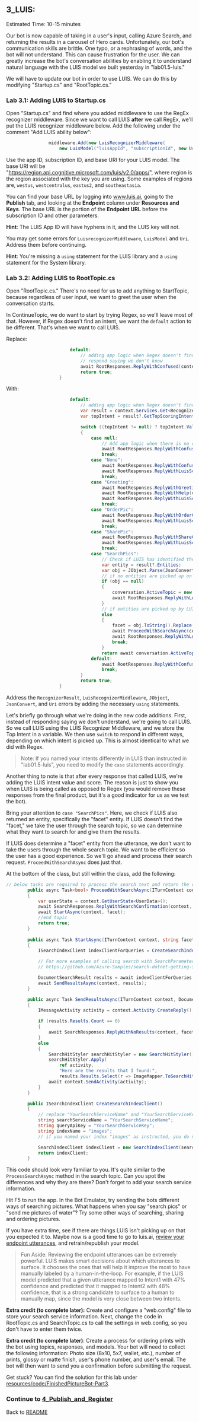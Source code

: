 ## 3_LUIS:
Estimated Time: 10-15 minutes

Our bot is now capable of taking in a user's input, calling Azure Search, and returning the results in a carousel of Hero cards. Unfortunately, our bot's communication skills are brittle. One typo, or a rephrasing of words, and the bot will not understand. This can cause frustration for the user. We can greatly increase the bot's conversation abilities by enabling it to understand natural language with the LUIS model we built yesterday in "lab01.5-luis."  

We will have to update our bot in order to use LUIS.  We can do this by modifying "Startup.cs" and "RootTopic.cs."

### Lab 3.1: Adding LUIS to Startup.cs

Open "Startup.cs" and find where you added middleware to use the RegEx recognizer middleware. Since we want to call LUIS **after** we call RegEx, we'll put the LUIS recognizer middleware below. Add the following under the comment "Add LUIS ability below":
```csharp
                middleware.Add(new LuisRecognizerMiddleware(
                    new LuisModel("luisAppId", "subscriptionId", new Uri("luisModelBaseUrl"))));
```
Use the app ID, subscription ID, and base URI for your LUIS model. The base URI will be "https://region.api.cognitive.microsoft.com/luis/v2.0/apps/", where region is the region associated with the key you are using. Some examples of regions are, `westus`, `westcentralus`, `eastus2`, and `southeastasia`.  

You can find your base URL by logging into www.luis.ai, going to the **Publish** tab, and looking at the **Endpoint** column under **Resources and Keys**. The base URL is the portion of the **Endpoint URL** before the subscription ID and other parameters.  

**Hint**: The LUIS App ID will have hyphens in it, and the LUIS key will not.  

You may get some errors for `LuisrecognizerMiddleware`, `LuisModel` and `Uri`. Address them before continuing.

**Hint**: You're missing a `using` statement for the LUIS library and a `using` statement for the System library.

### Lab 3.2: Adding LUIS to RootTopic.cs

Open "RootTopic.cs." There's no need for us to add anything to StartTopic, because regardless of user input, we want to greet the user when the conversation starts.  

In ContinueTopic, we do want to start by trying Regex, so we'll leave most of that. However, if Regex doesn't find an intent, we want the `default` action to be different. That's when we want to call LUIS.  

Replace:
```csharp
                        default:
                            // adding app logic when Regex doesn't find an intent 
                            // respond saying we don't know
                            await RootResponses.ReplyWithConfused(context);
                            return true;
                    }
```
With:
```csharp
                        default:
                            // adding app logic when Regex doesn't find an intent - consult LUIS
                            var result = context.Services.Get<RecognizerResult>(LuisRecognizerMiddleware.LuisRecognizerResultKey);
                            var topIntent = result?.GetTopScoringIntent();

                            switch ((topIntent != null) ? topIntent.Value.intent : null)
                            {
                                case null:
                                    // Add app logic when there is no result.
                                    await RootResponses.ReplyWithConfused(context);
                                    break;
                                case "None":
                                    await RootResponses.ReplyWithConfused(context);
                                    await RootResponses.ReplyWithLuisScore(context, topIntent.Value.intent, topIntent.Value.score);
                                    break;
                                case "Greeting":
                                    await RootResponses.ReplyWithGreeting(context);
                                    await RootResponses.ReplyWithHelp(context);
                                    await RootResponses.ReplyWithLuisScore(context, topIntent.Value.intent, topIntent.Value.score);
                                    break;
                                case "OrderPic":
                                    await RootResponses.ReplyWithOrderConfirmation(context);
                                    await RootResponses.ReplyWithLuisScore(context, topIntent.Value.intent, topIntent.Value.score);
                                    break;
                                case "SharePic":
                                    await RootResponses.ReplyWithShareConfirmation(context);
                                    await RootResponses.ReplyWithLuisScore(context, topIntent.Value.intent, topIntent.Value.score);
                                    break;
                                case "SearchPics":
                                    // Check if LUIS has identified the search term that we should look for.  
                                    var entity = result?.Entities;
                                    var obj = JObject.Parse(JsonConvert.SerializeObject(entity)).SelectToken("facet");
                                    // if no entities are picked up on by LUIS, go through SearchTopic
                                    if (obj == null)
                                    {
                                        conversation.ActiveTopic = new SearchTopic();
                                        await RootResponses.ReplyWithLuisScore(context, topIntent.Value.intent, topIntent.Value.score);
                                    }
                                    // if entities are picked up by LUIS, skip SearchTopic and process the search
                                    else
                                    {
                                        facet = obj.ToString().Replace("\"", "").Trim(']', '[', ' ');
                                        await ProceedWithSearchAsync(context, facet);
                                        await RootResponses.ReplyWithLuisScore(context, topIntent.Value.intent, topIntent.Value.score);
                                        break;
                                    }
                                    return await conversation.ActiveTopic.StartTopic(context);
                                default:
                                    await RootResponses.ReplyWithConfused(context);
                                    break;
                            }
                            return true;
                    }
```
Address the `RecognizerResult`, `LuisRecognizerMiddleware`, `JObject`, `JsonConvert`, and `Uri` errors by adding the necessary `using` statements.  

Let's briefly go through what we're doing in the new code additions. First, instead of responding saying we don't understand, we're going to call LUIS. So we call LUIS using the LUIS Recognizer Middleware, and we store the Top Intent in a variable. We then use `switch` to respond in different ways, depending on which intent is picked up. This is almost identical to what we did with Regex.  

> Note: If you named your intents differently in LUIS than instructed in "lab01.5-luis", you need to modify the `case` statements accordingly. 

Another thing to note is that after every response that called LUIS, we're adding the LUIS intent value and score. The reason is just to show you when LUIS is being called as opposed to Regex (you would remove these responses from the final product, but it's a good indicator for us as we test the bot).  

Bring your attention to `case "SearchPics"`. Here, we check if LUIS also returned an entity, specifically the "facet" entity. If LUIS doesn't find the "facet," we take the user through the search topic, so we can determine what they want to search for and give them the results.  

If LUIS does determine a "facet" entity from the utterance, we don't want to take the users through the whole search topic. We want to be efficient so the user has a good experience. So we'll go ahead and process their search request. `ProceedWithSearchAsync` does just that.  

At the bottom of the class, but still within the class, add the following:
```csharp
// below tasks are required to process the search text and return the results     
        public async Task<bool> ProceedWithSearchAsync(ITurnContext context, string facet)
        {
            var userState = context.GetUserState<UserData>();
            await SearchResponses.ReplyWithSearchConfirmation(context, facet);
            await StartAsync(context, facet);
            //end topic
            return true;
        }
        
        public async Task StartAsync(ITurnContext context, string facet)
        {
            ISearchIndexClient indexClientForQueries = CreateSearchIndexClient();

            // For more examples of calling search with SearchParameters, see
            // https://github.com/Azure-Samples/search-dotnet-getting-started/blob/master/DotNetHowTo/DotNetHowTo/Program.cs.  

            DocumentSearchResult results = await indexClientForQueries.Documents.SearchAsync(facet);
            await SendResultsAsync(context, results);
        }

        public async Task SendResultsAsync(ITurnContext context, DocumentSearchResult results)
        {
            IMessageActivity activity = context.Activity.CreateReply();

            if (results.Results.Count == 0)
            {
                await SearchResponses.ReplyWithNoResults(context, facet);
            }
            else
            {
                SearchHitStyler searchHitStyler = new SearchHitStyler();
                searchHitStyler.Apply(
                    ref activity,
                    "Here are the results that I found:",
                    results.Results.Select(r => ImageMapper.ToSearchHit(r)).ToList().AsReadOnly());
                await context.SendActivity(activity);
            }
        }

        public ISearchIndexClient CreateSearchIndexClient()
        {
            // replace "YourSearchServiceName" and "YourSearchServiceKey" with your search service values
            string searchServiceName = "YourSearchServiceName"; 
            string queryApiKey = "YourSearchServiceKey"; 
            string indexName = "images";  
            // if you named your index "images" as instructed, you do not need to change this value

            SearchIndexClient indexClient = new SearchIndexClient(searchServiceName, indexName, new SearchCredentials(queryApiKey));
            return indexClient;
        }
``` 
This code should look very familiar to you. It's quite similar to the `ProcessSearchAsync` method in the search topic. Can you spot the differences and why they are there? Don't forget to add your search service information.  

Hit F5 to run the app. In the Bot Emulator, try sending the bots different ways of searching pictures. What happens when you say "search pics" or "send me pictures of water"? Try some other ways of searching, sharing and ordering pictures.  

If you have extra time, see if there are things LUIS isn't picking up on that you expected it to. Maybe now is a good time to go to luis.ai, [review your endpoint utterances](https://docs.microsoft.com/en-us/azure/cognitive-services/LUIS/label-suggested-utterances), and retrain/republish your model. 


> Fun Aside: Reviewing the endpoint utterances can be extremely powerful.  LUIS makes smart decisions about which utterances to surface.  It chooses the ones that will help it improve the most to have manually labeled by a human-in-the-loop.  For example, if the LUIS model predicted that a given utterance mapped to Intent1 with 47% confidence and predicted that it mapped to Intent2 with 48% confidence, that is a strong candidate to surface to a human to manually map, since the model is very close between two intents.  


**Extra credit (to complete later):** Create and configure a "web.config" file to store your search service information. Next, change the code in RootTopic.cs and SearchTopic.cs to call the settings in web.config, so you don't have to enter them twice.

**Extra credit (to complete later)**: Create a process for ordering prints with the bot using topics, responses, and models.  Your bot will need to collect the following information: Photo size (8x10, 5x7, wallet, etc.), number of prints, glossy or matte finish, user's phone number, and user's email. The bot will then want to send you a confirmation before submitting the request.


Get stuck? You can find the solution for this lab under [resources/code/FinishedPictureBot-Part3](./resources/code/FinishedPictureBot-Part3).


### Continue to [4_Publish_and_Register](./4_Publish_and_Register.md)  
Back to [README](./0_README.md)
